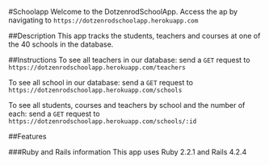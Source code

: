 #Schoolapp
Welcome to the DotzenrodSchoolApp. Access the ap by navigating to `https://dotzenrodschoolapp.herokuapp.com`

##Description
This app tracks the students, teachers and courses at one of the 40 schools in the database.

##Instructions
To see all teachers in our database:
send a `GET` request to `https://dotzenrodschoolapp.herokuapp.com/teachers`

To see all school in our database:
send a `GET` request to `https://dotzenrodschoolapp.herokuapp.com/schools`

To see all students, courses and teachers by school and the number of each:
send a `GET` request to `https://dotzenrodschoolapp.herokuapp.com/schools/:id`

##Features


###Ruby and Rails information
This app uses Ruby 2.2.1 and Rails 4.2.4
